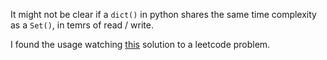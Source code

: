 It might not be clear if a `dict()` in python shares the same time complexity as a `Set()`, in temrs of read / write.

I found the usage watching [this](https://www.youtube.com/watch?v=3OamzN90kPg) solution to a leetcode problem.